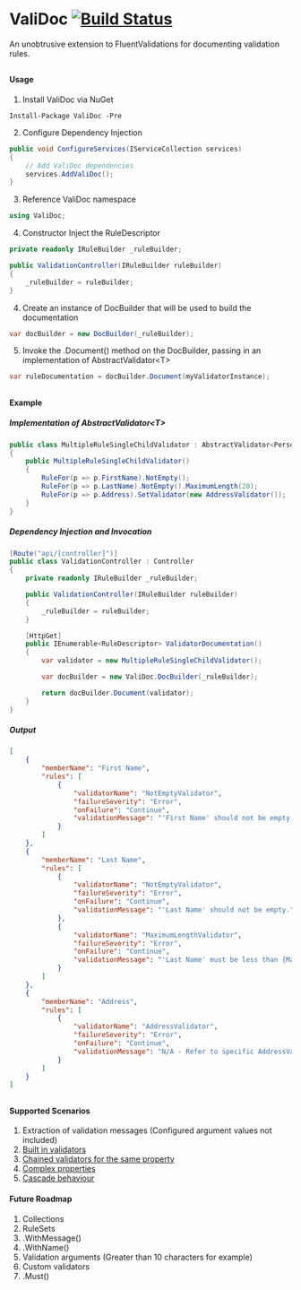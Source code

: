 # ValiDoc [![Build Status](https://travis-ci.org/JamieKeeling/ValiDoc.svg?branch=master)](https://travis-ci.org/JamieKeeling/ValiDoc)

An unobtrusive extension to FluentValidations for documenting validation rules.

##

#### Usage

1. Install ValiDoc via NuGet

```<language>
Install-Package ValiDoc -Pre
```

2. Configure Dependency Injection
```csharp
public void ConfigureServices(IServiceCollection services)
{
    // Add ValiDoc dependencies
    services.AddValiDoc();
}
```

3. Reference ValiDoc namespace 

```csharp
using ValiDoc;
```

4. Constructor Inject the RuleDescriptor

```csharp
private readonly IRuleBuilder _ruleBuilder;

public ValidationController(IRuleBuilder ruleBuilder)
{
    _ruleBuilder = ruleBuilder;
}
```

4. Create an instance of DocBuilder that will be used to build the documentation

```csharp
var docBuilder = new DocBuilder(_ruleBuilder);
```

5. Invoke the .Document() method on the DocBuilder, passing in an implementation of AbstractValidator\<T> 

```csharp
var ruleDocumentation = docBuilder.Document(myValidatorInstance);
```


##

#### Example

##### Implementation of AbstractValidator&lt;T&gt;

```csharp
public class MultipleRuleSingleChildValidator : AbstractValidator<Person>
{
	public MultipleRuleSingleChildValidator()
	{
	    RuleFor(p => p.FirstName).NotEmpty();
	    RuleFor(p => p.LastName).NotEmpty().MaximumLength(20);
        RuleFor(p => p.Address).SetValidator(new AddressValidator());
	}
}
```
  
##### Dependency Injection and Invocation

```csharp
[Route("api/[controller]")]
public class ValidationController : Controller
{
    private readonly IRuleBuilder _ruleBuilder;

    public ValidationController(IRuleBuilder ruleBuilder)
    {
        _ruleBuilder = ruleBuilder;
    }

    [HttpGet]
    public IEnumerable<RuleDescriptor> ValidatorDocumentation()
    {
        var validator = new MultipleRuleSingleChildValidator();

        var docBuilder = new ValiDoc.DocBuilder(_ruleBuilder);

        return docBuilder.Document(validator);
    }
}
```


##### Output

```json
[
    {
        "memberName": "First Name",
        "rules": [
            {
                "validatorName": "NotEmptyValidator",
                "failureSeverity": "Error",
                "onFailure": "Continue",
                "validationMessage": "'First Name' should not be empty."
            }
        ]
    },
    {
        "memberName": "Last Name",
        "rules": [
            {
                "validatorName": "NotEmptyValidator",
                "failureSeverity": "Error",
                "onFailure": "Continue",
                "validationMessage": "'Last Name' should not be empty."
            },
            {
                "validatorName": "MaximumLengthValidator",
                "failureSeverity": "Error",
                "onFailure": "Continue",
                "validationMessage": "'Last Name' must be less than {MaxLength} characters. You entered {TotalLength} characters."
            }
        ]
    },
    {
        "memberName": "Address",
        "rules": [
            {
                "validatorName": "AddressValidator",
                "failureSeverity": "Error",
                "onFailure": "Continue",
                "validationMessage": "N/A - Refer to specific AddressValidator documentation"
            }
        ]
    }
]
```

## 
#### Supported Scenarios

1. Extraction of validation messages (Configured argument values not included)
2. [Built in validators](https://github.com/JeremySkinner/FluentValidation/wiki/c.-Built-In-Validators)
3. [Chained validators for the same property](https://github.com/JeremySkinner/FluentValidation/wiki/b.-Creating-a-Validator#chaining-validators-for-the-same-property)
4. [Complex properties](https://github.com/JeremySkinner/FluentValidation/wiki/b.-Creating-a-Validator#complex-properties)
5. [Cascade behaviour](https://github.com/JeremySkinner/FluentValidation/wiki/d.-Configuring-a-Validator#setting-the-cascade-mode)


#### Future Roadmap

1. Collections
2. RuleSets
3. .WithMessage()
4. .WithName()
5. Validation arguments (Greater than 10 characters for example)
6. Custom validators
7. .Must()
